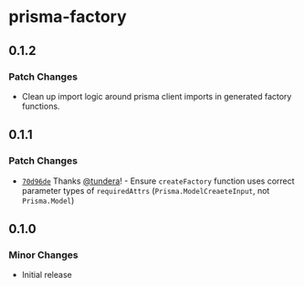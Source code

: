 # prisma-factory

## 0.1.2

### Patch Changes

- Clean up import logic around prisma client imports in generated factory functions.

## 0.1.1

### Patch Changes

- [`70d96de`](https://github.com/echobind/prisma-factory/commit/70d96de4aedc9daf2509fb1c92fae6c432037c14) Thanks [@tundera](https://github.com/tundera)! - Ensure `createFactory` function uses correct parameter types of `requiredAttrs` (`Prisma.ModelCreaeteInput`, not `Prisma.Model`)

## 0.1.0

### Minor Changes

- Initial release
